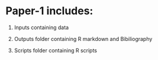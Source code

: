 # Paper-1 includes:

1. Inputs containing data

2. Outputs folder containing R markdown and Bibiliography

3. Scripts folder containing R scripts